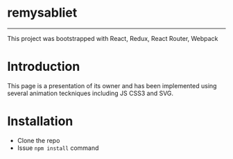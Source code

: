 # remysabliet
---
This project was bootstrapped with React, Redux, React Router, Webpack

# Introduction
This page is a presentation of its owner and has been implemented using 
several animation teckniques including JS CSS3 and SVG.

# Installation
- Clone the repo
- Issue `npm install` command



